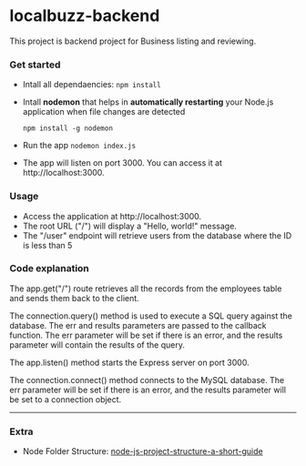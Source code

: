 # localbuzz-backend

This project is backend project for Business listing and reviewing.

### Get started

- Intall all dependaencies: `npm install`
- Intall **nodemon** that helps in **automatically restarting** your Node.js application when file changes are detected

  `npm install -g nodemon`

- Run the app `nodemon index.js`
- The app will listen on port 3000. You can access it at http://localhost:3000.

### Usage

- Access the application at http://localhost:3000.
- The root URL ("/") will display a "Hello, world!" message.
- The "/user" endpoint will retrieve users from the database where the ID is less than 5

### Code explanation

The app.get("/") route retrieves all the records from the employees table and sends them back to the client.

The connection.query() method is used to execute a SQL query against the database. The err and results parameters are passed to the callback function. The err parameter will be set if there is an error, and the results parameter will contain the results of the query.

The app.listen() method starts the Express server on port 3000.

The connection.connect() method connects to the MySQL database. The err parameter will be set if there is an error, and the results parameter will be set to a connection object.

---
### Extra
- Node Folder Structure: [node-js-project-structure-a-short-guide](https://dreamix.eu/blog/frontpage/node-js-project-structure-a-short-guide)
